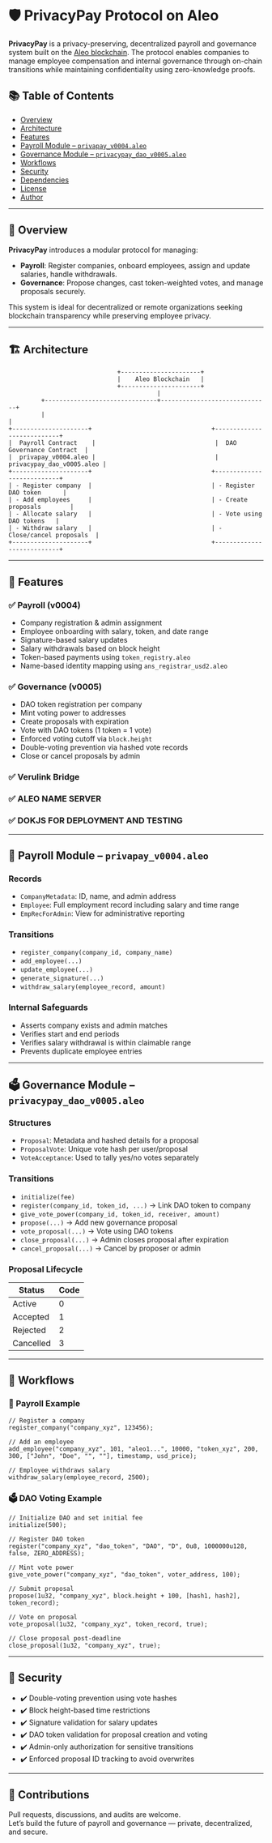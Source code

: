 # 🛡️ PrivacyPay Protocol on Aleo

**PrivacyPay** is a privacy-preserving, decentralized payroll and governance system built on the [Aleo blockchain](https://aleo.org). The protocol enables companies to manage employee compensation and internal governance through on-chain transitions while maintaining confidentiality using zero-knowledge proofs.

## 📚 Table of Contents

- [Overview](#-overview)
- [Architecture](#-architecture)
- [Features](#-features)
- [Payroll Module – `privapay_v0004.aleo`](#-payroll-module--privapay_v0004aleo)
- [Governance Module – `privacypay_dao_v0005.aleo`](#-governance-module--privacypay_dao_v0005aleo)
- [Workflows](#-workflows)
- [Security](#-security)
- [Dependencies](#-dependencies)
- [License](#-license)
- [Author](#-author)

---

## 🧩 Overview

**PrivacyPay** introduces a modular protocol for managing:
- **Payroll**: Register companies, onboard employees, assign and update salaries, handle withdrawals.
- **Governance**: Propose changes, cast token-weighted votes, and manage proposals securely.

This system is ideal for decentralized or remote organizations seeking blockchain transparency while preserving employee privacy.

---

## 🏗️ Architecture

```text
                              +----------------------+
                              |    Aleo Blockchain   |
                              +----------------------+
                                         |
         +-------------------------------+------------------------------+
         |                                                              |
+---------------------+                                 +---------------------------+
|  Payroll Contract    |                                 |  DAO Governance Contract  |
|  privapay_v0004.aleo |                                 | privacypay_dao_v0005.aleo |
+---------------------+                                 +---------------------------+
| - Register company  |                                 | - Register DAO token      |
| - Add employees     |                                 | - Create proposals        |
| - Allocate salary   |                                 | - Vote using DAO tokens   |
| - Withdraw salary   |                                 | - Close/cancel proposals  |
+---------------------+                                 +---------------------------+
```

---

## 🚀 Features

### ✅ Payroll (v0004)

- Company registration & admin assignment
- Employee onboarding with salary, token, and date range
- Signature-based salary updates
- Salary withdrawals based on block height
- Token-based payments using `token_registry.aleo`
- Name-based identity mapping using `ans_registrar_usd2.aleo`

### ✅ Governance (v0005)

- DAO token registration per company
- Mint voting power to addresses
- Create proposals with expiration
- Vote with DAO tokens (1 token = 1 vote)
- Enforced voting cutoff via `block.height`
- Double-voting prevention via hashed vote records
- Close or cancel proposals by admin


### ✅ Verulink Bridge


### ✅ ALEO NAME SERVER


### ✅ DOKJS FOR DEPLOYMENT AND TESTING

---

## 💼 Payroll Module – `privapay_v0004.aleo`

### Records
- `CompanyMetadata`: ID, name, and admin address
- `Employee`: Full employment record including salary and time range
- `EmpRecForAdmin`: View for administrative reporting

### Transitions
- `register_company(company_id, company_name)`
- `add_employee(...)`
- `update_employee(...)`
- `generate_signature(...)`
- `withdraw_salary(employee_record, amount)`

### Internal Safeguards
- Asserts company exists and admin matches
- Verifies start and end periods
- Verifies salary withdrawal is within claimable range
- Prevents duplicate employee entries

---

## 🗳️ Governance Module – `privacypay_dao_v0005.aleo`

### Structures
- `Proposal`: Metadata and hashed details for a proposal
- `ProposalVote`: Unique vote hash per user/proposal
- `VoteAcceptance`: Used to tally yes/no votes separately

### Transitions
- `initialize(fee)`
- `register(company_id, token_id, ...)` → Link DAO token to company
- `give_vote_power(company_id, token_id, receiver, amount)`
- `propose(...)` → Add new governance proposal
- `vote_proposal(...)` → Vote using DAO tokens
- `close_proposal(...)` → Admin closes proposal after expiration
- `cancel_proposal(...)` → Cancel by proposer or admin

### Proposal Lifecycle
| Status     | Code |
|------------|------|
| Active     | 0    |
| Accepted   | 1    |
| Rejected   | 2    |
| Cancelled  | 3    |

---

## 🔁 Workflows

### 💼 Payroll Example

```aleo
// Register a company
register_company("company_xyz", 123456);

// Add an employee
add_employee("company_xyz", 101, "aleo1...", 10000, "token_xyz", 200, 300, ["John", "Doe", "", ""], timestamp, usd_price);

// Employee withdraws salary
withdraw_salary(employee_record, 2500);
```

### 🗳️ DAO Voting Example

```aleo
// Initialize DAO and set initial fee
initialize(500);

// Register DAO token
register("company_xyz", "dao_token", "DAO", "D", 0u8, 1000000u128, false, ZERO_ADDRESS);

// Mint vote power
give_vote_power("company_xyz", "dao_token", voter_address, 100);

// Submit proposal
propose(1u32, "company_xyz", block.height + 100, [hash1, hash2], token_record);

// Vote on proposal
vote_proposal(1u32, "company_xyz", token_record, true);

// Close proposal post-deadline
close_proposal(1u32, "company_xyz", true);
```

---

## 🔐 Security

- ✔️ Double-voting prevention using vote hashes
- ✔️ Block height-based time restrictions
- ✔️ Signature validation for salary updates
- ✔️ DAO token validation for proposal creation and voting
- ✔️ Admin-only authorization for sensitive transitions
- ✔️ Enforced proposal ID tracking to avoid overwrites

---



## 🙌 Contributions

Pull requests, discussions, and audits are welcome.  
Let’s build the future of payroll and governance — private, decentralized, and secure.